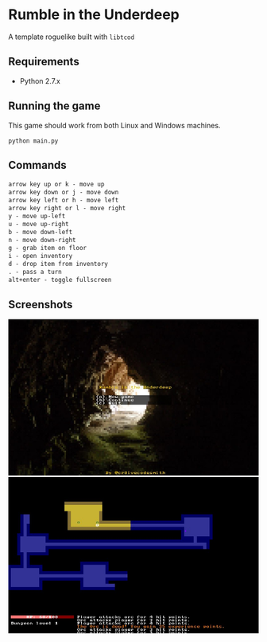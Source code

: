 Rumble in the Underdeep
=======================

A template roguelike built with `libtcod`


## Requirements

- Python 2.7.x


## Running the game

This game should work from both Linux and Windows machines.

```
python main.py
```


## Commands

```
arrow key up or k - move up
arrow key down or j - move down
arrow key left or h - move left
arrow key right or l - move right
y - move up-left
u - move up-right
b - move down-left
n - move down-right
g - grab item on floor
i - open inventory
d - drop item from inventory
. - pass a turn
alt+enter - toggle fullscreen
```


## Screenshots

![main menu](screenshots/rumble01.jpg "Main menu")
![in game action](screenshots/rumble02.jpg "In game")
